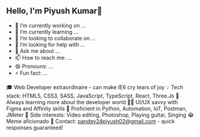 ## Hello, I'm Piyush Kumar👋

<!--
**rootoverseven/rootoverseven** is a ✨ _special_ ✨ repository because its `README.md` (this file) appears on your GitHub profile.

Here are some ideas to get you started:
-->
- 🔭 I’m currently working on ...
- 🌱 I’m currently learning ...
- 👯 I’m looking to collaborate on ...
- 🤔 I’m looking for help with ...
- 💬 Ask me about ...
- 📫 How to reach me: ...
- 😄 Pronouns: ...
- ⚡ Fun fact: ...

🎓 Web Developer extraordinaire - can make IE6 cry tears of joy
💡 Tech stack: HTML5, CSS3, SASS, JavaScript, TypeScript, React, Three.Js
🌱 Always learning more about the developer world
👨‍💻 UI/UX savvy with Figma and Affinity skills
🔧 Proficient in Python, Automation, IoT, Postman, JMeter
🎨 Side interests: Video editing, Photoshop, Playing guitar, Singing
😂 Meme aficionado
📧 Contact: pandey24piyush02@gmail.com - quick responses guaranteed!
